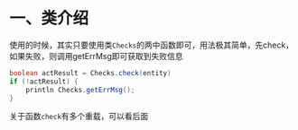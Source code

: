 # 一、类介绍

使用的时候，其实只要使用类`Checks`的两中函数即可，用法极其简单，先check，如果失败，则调用getErrMsg即可获取到失败信息
```groovy
boolean actResult = Checks.check(entity)
if (!actResult) {
    println Checks.getErrMsg();
}
```

关于函数`check`有多个重载，可以看后面